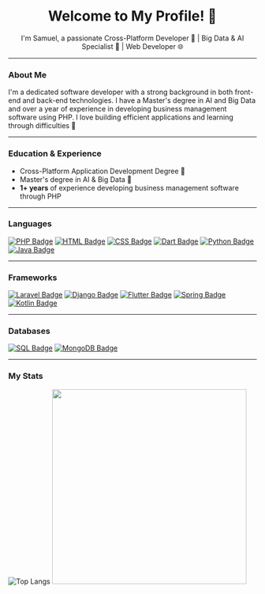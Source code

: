 <h1 align="center">Welcome to My Profile! 👋</h1>

<p align="center">
  I'm  Samuel, a passionate Cross-Platform Developer 📱 | Big Data & AI Specialist 🤖 | Web Developer 🌐
</p>

---

### About Me
<p>
  I'm a dedicated software developer with a strong background in both front-end and back-end technologies. I have a Master's degree in AI and Big Data and over a year of experience in developing business management software using PHP. I love building efficient applications and learning through difficulties 💪
</p>

---

### Education & Experience

- Cross-Platform Application Development Degree 📱
- Master's degree in AI & Big Data 🤖
- **1+ years** of experience developing business management software through PHP

---

### Languages
[![PHP Badge](https://img.shields.io/badge/-PHP-777BB4?logo=php&logoColor=white&style=flat-square)](https://www.php.net/)
[![HTML Badge](https://img.shields.io/badge/-HTML-E34F26?logo=html5&logoColor=white&style=flat-square)](https://developer.mozilla.org/en-US/docs/Web/HTML)
[![CSS Badge](https://img.shields.io/badge/-CSS-1572B6?logo=css3&logoColor=white&style=flat-square)](https://developer.mozilla.org/en-US/docs/Web/CSS)
[![Dart Badge](https://img.shields.io/badge/-Dart-0175C2?logo=dart&logoColor=white&style=flat-square)](https://dart.dev/)
[![Python Badge](https://img.shields.io/badge/-Python-3776AB?logo=python&logoColor=white&style=flat-square)](https://www.python.org/)
[![Java Badge](https://img.shields.io/badge/-Java-007396?logo=java&logoColor=white&style=flat-square)](https://www.java.com/)

---

### Frameworks

[![Laravel Badge](https://img.shields.io/badge/-Laravel-FF2D20?logo=laravel&logoColor=white&style=flat-square)](https://laravel.com/)
[![Django Badge](https://img.shields.io/badge/-Django-092E20?logo=django&logoColor=white&style=flat-square)](https://www.djangoproject.com/)
[![Flutter Badge](https://img.shields.io/badge/-Flutter-02569B?logo=flutter&logoColor=white&style=flat-square)](https://flutter.dev/)
[![Spring Badge](https://img.shields.io/badge/-Spring-6DB33F?logo=spring&logoColor=white&style=flat-square)](https://spring.io/)
[![Kotlin Badge](https://img.shields.io/badge/-Kotlin-0095D5?logo=kotlin&logoColor=white&style=flat-square)](https://kotlinlang.org/)

---
### Databases

[![SQL Badge](https://img.shields.io/badge/-SQL-336791?logo=postgresql&logoColor=white&style=flat-square)](https://www.postgresql.org/)
[![MongoDB Badge](https://img.shields.io/badge/-MongoDB-47A248?logo=mongodb&logoColor=white&style=flat-square)](https://www.mongodb.com/)

---

### My Stats

![Top Langs](https://github-readme-stats.vercel.app/api/top-langs/?username=SJRobayo&layout=compact&theme=fracula)
<img src="https://github-readme-stats.vercel.app/api?username=SJRobayo&show_icons=true&theme=dracula" width="394">

